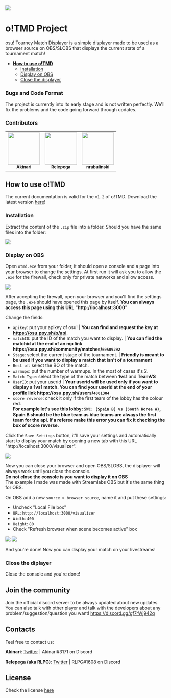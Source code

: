 <img src="https://drive.google.com/uc?export=view&id=1UbuyzqezxvD1OzbuTuxYJ_u8qXvDJflM">

# o!TMD Project

osu! Tourney Match Displayer is a simple displayer made to be used as a browser source on OBS/SLOBS that displays the current state of a tournament match!

-   <b>[How to use o!TMD](https://github.com/AkinariHex/oTMD#how-to-use-otmd)</b>
    -   [Installation](https://github.com/AkinariHex/oTMD#installation)
    -   [Display on OBS](https://github.com/AkinariHex/oTMD#display-on-obs)
    -   [Close the displayer](https://github.com/AkinariHex/oTMD#close-the-displayer)

### Bugs and Code Format

The project is currently into its early stage and is not written perfectly. We'll fix the problems and the code going forward through updates.

### Contributors

<table>
  <tr>
    <td align="center"><a href="https://github.com/AkinariHex"><img src="https://avatars.githubusercontent.com/u/28952344?v=3" width="100px;" alt=""/><br /><sub><b>Akinari</b>         </sub></a></td>
    <td align="center"><a href="https://github.com/Relepega"><img src="https://avatars.githubusercontent.com/u/33182302?v=3" width="100px;" alt=""/><br /><sub><b>Relepega</b>         </sub></a></td>
      <td align="center"><a href="https://github.com/nrabulinski"><img src="https://avatars.githubusercontent.com/u/24574288?v=3" width="100px;" alt=""/><br /><sub><b>nrabulinski</b></sub></a></td>
 </tr>
</table>

## How to use o!TMD

The current documentation is valid for the `v1.2` of o!TMD. Download the latest version [here](https://github.com/AkinariHex/oTMD/releases/latest)!<br>

### Installation

Extract the content of the `.zip` file into a folder. Should you have the same files into the folder:

 <img src="https://drive.google.com/uc?export=view&id=1aYWvLCCDcReMPzymVdlCbQAP2BypKbT5">
 
 ### Display on OBS
 
 Open ``otmd.exe`` from your folder, it should open a console and a page into your browser to change the settings.
 At first run it will ask you to allow the ``.exe`` for the firewall, check only for private networks and allow access.
 
 <img src="https://drive.google.com/uc?export=view&id=1npQ2EXYADfIzxlzXMnVn03ZiY8px17U1">
 
 After accepting the firewall, open your browser and you'll find the settings page, the ``.exe`` should have opened this page by itself. **You can always access this page using this URL "http://localhost:3000"**

Change the fields:<br>

-   `apikey`: put your apikey of osu! | **You can find and request the key at https://osu.ppy.sh/p/api**.
-   `matchID`: put the ID of the match you want to display. | **You can find the matchid at the end of an mp link https&#58;//osu.ppy.sh/community/matches/`69509292`**
-   `Stage`: select the current stage of the tournament. | **Friendly is meant to be used if you want to display a match that isn't of a tournament**
-   `Best of`: select the BO of the match.
-   `warmups`: put the number of warmups. In the most of cases it's 2.
-   `Match Type`: select the type of the match between **1vs1** and **TeamVS**
-   `UserID`: put your userid | **Your userid will be used only if you want to display a 1vs1 match. You can find your userid at the end of your profile link https&#58;//osu.ppy.sh/users/`4001304`**
-   `score reverse`: check it only if the first team of the lobby has the colour red.<br>**For example let's see this lobby: `5WC: (Spain B) vs (South Korea A)`, Spain B should be the blue team as blue teams are always the first team for the api. If a referee make this error you can fix it checking the box of score reverse.**

Click the `Save Settings` button, it'll save your settings and automatically start to display your match by opening a new tab with this URL "http://localhost:3000/visualizer".

 <img src="https://drive.google.com/uc?export=view&id=1EPVHAoTQVYeWT7EMA4w_uNs1K3PJa6Oq">
 
 Now you can close your browser and open OBS/SLOBS, the displayer will always work until you close the console.<br>**Do not close the console is you want to display it on OBS**<br>
 The example I made was made with Streamlabs OBS but it's the same thing for OBS.
 
 On OBS add a new ``source > browser source``, name it and put these settings:
 * Uncheck "Local File box"
 * ``URL``: ``http://localhost:3000/visualizer`` 
 * ``Width``: ``400`` 
 * ``Height``: ``80``
 * Check "Refresh browser when scene becomes active" box
 
 <img src="https://drive.google.com/uc?export=view&id=1BTEAz996uFtjzTXmIORPMMHJX6pOXOsV">
 <img src="https://drive.google.com/uc?export=view&id=1OQ4QJDhjjK7it-xvrUOFPnrxgbDVffa5">
 
 And you're done! Now you can display your match on your livestreams!
 
 ### Close the diplayer
 
 Close the console and you're done!

## Join the community

Join the official discord server to be always updated about new updates. You can also talk with other player and talk with the developers about any problem/suggestion/question you want!
https://discord.gg/gf7rWj942q

## Contacts

Feel free to contact us:

**Akinari**: [Twitter](https://twitter.com/Akinari_osu) | Akinari#3171 on Discord

**Relepega (aka RLPG)**: [Twitter](https://twitter.com/xRLPG) | RLPG#1608 on Discord

## License

Check the license [here](https://github.com/AkinariHex/oTMD/blob/main/LICENSE)
